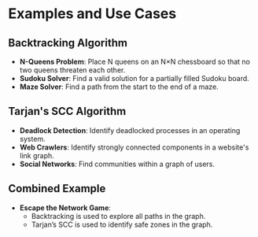 # Examples and Use Cases

## Backtracking Algorithm
- **N-Queens Problem**: Place N queens on an N×N chessboard so that no two queens threaten each other.
- **Sudoku Solver**: Find a valid solution for a partially filled Sudoku board.
- **Maze Solver**: Find a path from the start to the end of a maze.

## Tarjan's SCC Algorithm
- **Deadlock Detection**: Identify deadlocked processes in an operating system.
- **Web Crawlers**: Identify strongly connected components in a website's link graph.
- **Social Networks**: Find communities within a graph of users.

## Combined Example
- **Escape the Network Game**:
  - Backtracking is used to explore all paths in the graph.
  - Tarjan’s SCC is used to identify safe zones in the graph.